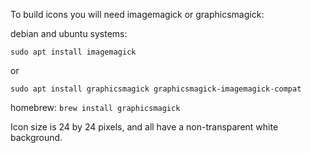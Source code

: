 To build icons you will need imagemagick or graphicsmagick:

debian and ubuntu systems:

	sudo apt install imagemagick
or

	sudo apt install graphicsmagick graphicsmagick-imagemagick-compat 

homebrew:
	`brew install graphicsmagick`

Icon size is 24 by 24 pixels, and all have a non-transparent white background.
